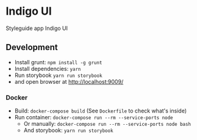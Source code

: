 # Indigo UI

Styleguide app Indigo UI

## Development

- Install grunt: `npm install -g grunt`
- Install dependencies: `yarn`
- Run storybook `yarn run storybook`
- and open browser at [http://localhost:9009/](http://localhost:9009/)

### Docker

- Build: `docker-compose build` (See `Dockerfile` to check what's inside)
- Run container: `docker-compose run --rm --service-ports node`
  - Or manually: `docker-compose run --rm --service-ports node bash`
  - And storybook: `yarn run storybook`

